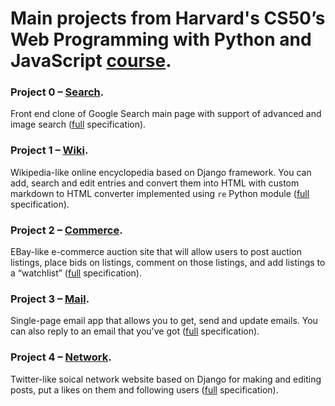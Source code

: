 # Main projects from Harvard's CS50’s Web Programming with Python and JavaScript [course](https://cs50.harvard.edu/web/2020/).

### Project 0 – **[Search](https://github.com/alextoritsin/CS50-Web-Projects/tree/main/project_0_Search)**.
Front end clone of Google Search main page with support of advanced and image search ([full](https://cs50.harvard.edu/web/2020/projects/0/search/#specification) specification).

### Project 1 – **[Wiki](https://github.com/alextoritsin/CS50-Web-Projects/tree/main/project_1_Wiki)**.
Wikipedia-like online encyclopedia based on Django framework. You can add, search and edit entries and convert them into HTML with custom markdown to HTML converter implemented using `re` Python module ([full](https://cs50.harvard.edu/web/2020/projects/1/wiki/#specification) specification).

### Project 2 – **[Commerce](https://github.com/alextoritsin/CS50-Web-Projects/tree/main/project_2_Commerce)**.
EBay-like e-commerce auction site that will allow users to post auction listings, place bids on listings, comment on those listings, and add listings to a “watchlist” ([full](https://cs50.harvard.edu/web/2020/projects/2/commerce/#specification) specification).

### Project 3 – **[Mail](https://github.com/alextoritsin/CS50-Web-Projects/tree/main/project_3_Mail)**.
Single-page email app that allows you to get, send and update emails. You can also reply to an email that you've got ([full](https://cs50.harvard.edu/web/2020/projects/3/mail/#specification) specification).

### Project 4 – **[Network](https://github.com/alextoritsin/CS50-Web-Projects/tree/main/project_4_Network)**.
Twitter-like soical network website based on Django for making and editing posts, put a likes on them and following users ([full](https://cs50.harvard.edu/web/2020/projects/4/network/#specification) specification).